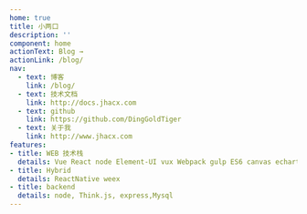 ```yaml
---
home: true
title: 小两口
description: ''
component: home
actionText: Blog →
actionLink: /blog/
nav:
  - text: 博客
    link: /blog/
  - text: 技术文档
    link: http://docs.jhacx.com
  - text: github
    link: https://github.com/DingGoldTiger
  - text: 关于我
    link: http://www.jhacx.com
features:
- title: WEB 技术栈
  details: Vue React node Element-UI vux Webpack gulp ES6 canvas echart
- title: Hybrid
  details: ReactNative weex
- title: backend
  details: node, Think.js, express,Mysql
---
```

